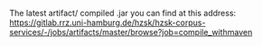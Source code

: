 

The latest artifact/ compiled .jar you can find at this address: 
https://gitlab.rrz.uni-hamburg.de/hzsk/hzsk-corpus-services/-/jobs/artifacts/master/browse?job=compile_withmaven